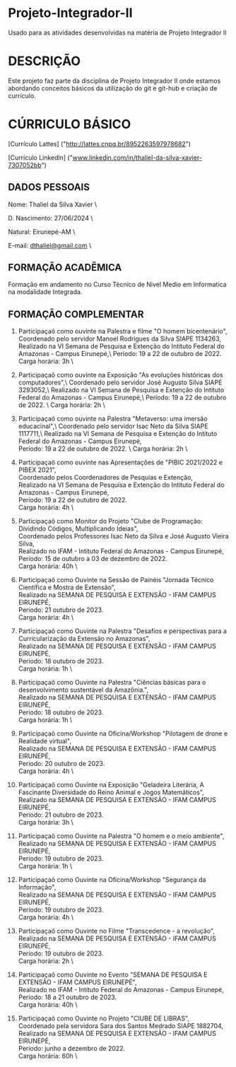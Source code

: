# Projeto-Integrador-II
Usado para as atividades desenvolvidas na matéria de Projeto Integrador II

# DESCRIÇÃO

Este projeto faz parte da disciplina de Projeto Integrador II onde estamos abordando conceitos básicos da utilização do git e git-hub e criação de currículo.

# CÚRRICULO BÁSICO

[Currículo Lattes] ("http://lattes.cnpq.br/8952263597978682")

[Currículo Linkedln] ("www.linkedin.com/in/thaliel-da-silva-xavier-7307052bb")

## DADOS PESSOAIS

Nome: Thaliel da Silva Xavier \

D. Nascimento: 27/06/2024 \

Natural: Eirunepé-AM \

E-mail: dthaliel@gmail.com \

## FORMAÇÃO ACADÊMICA

Formação em andamento no Curso Técnico de Nivel Medio em Informatica na modalidade Integrada.

## FORMAÇÃO COMPLEMENTAR

1. Participaçaõ como ouvinte na Palestra e filme "O homem bicentenário", \
Coordenado pelo servidor Manoel Rodrigues da Silva SIAPE 1134263, \
Realizado na VI Semana de Pesquisa e Extenção do Intituto Federal do Amazonas - Campus Eirunepé,\ 
Período: 19 a 22 de outubro de 2022.  \
Carga horária: 3h \

2. Participaçaõ como ouvinte na Exposição "As evoluções históricas dos computadores",\ 
Coordenado pelo servidor José Augusto Silva SIAPE 3293052,\ 
Realizado na VI Semana de Pesquisa e Extenção do Intituto Federal do Amazonas - Campus Eirunepé,\ 
Período: 19 a 22 de outubro de 2022. \ 
Carga horária: 2h \

3. Participaçaõ como ouvinte na Palestra "Metaverso: uma imersão educacinal",\ 
Coordenado pelo servidor Isac Neto da Silva SIAPE 1117711,\ 
Realizado na VI Semana de Pesquisa e Extenção do Intituto Federal do Amazonas - Campus Eirunepé, \
Período: 19 a 22 de outubro de 2022. \ 
Carga horária: 2h \

4. Participaçaõ como ouvinte nas Apresentações de "PIBIC 2021/2022 e PIBEX 2021", \
Coordenado pelos Coordenadores de Pesquias e Extenção, \
Realizado na VI Semana de Pesquisa e Extenção do Intituto Federal do Amazonas - Campus Eirunepé, \
Período: 19 a 22 de outubro de 2022.  \
Carga horária: 4h \

5. Participaçaõ como Monitor do Projeto "Clube de Programação: Dividindo Códigos, Multiplicando Ideias", \
Coordenado pelos Professores Isac Neto da Silva e José Augusto Vieira Silva, \
Realizado no IFAM - Intituto Federal do Amazonas - Campus Eirunepé, \
Período: 15 de outubro a 03 de dezembro de 2022.  \
Carga horária: 40h \

6. Participaçaõ como Ouvinte na Sessão de
Painéis "Jornada Técnico Científica e Mostra de Extensão", \
Realizado na SEMANA DE PESQUISA E EXTENSÃO - IFAM CAMPUS EIRUNEPÉ, \
Período: 21 outubro de 2023.  \
Carga horária: 4h \

7. Participaçaõ como Ouvinte na Palestra "Desafios e perspectivas para a Curricularização da Extensão no Amazonas", \
Realizado na SEMANA DE PESQUISA E EXTENSÃO - IFAM CAMPUS EIRUNEPÉ, \
Período: 18 outubro de 2023.  \
Carga horária: 1h \

8. Participaçaõ como Ouvinte na Palestra "Ciências básicas para o desenvolvimento sustentável da Amazônia.", \
Realizado na SEMANA DE PESQUISA E EXTENSÃO - IFAM CAMPUS EIRUNEPÉ, \
Período: 18 outubro de 2023.  \
Carga horária: 1h \

9. Participaçaõ como Ouvinte na Oficina/Workshop "Pilotagem de drone e Realidade virtual", \
Realizado na SEMANA DE PESQUISA E EXTENSÃO - IFAM CAMPUS EIRUNEPÉ, \
Período: 20 outubro de 2023.  \
Carga horária: 4h \

10. Participaçaõ como Ouvinte na Exposição "Geladeira Literária, A Fascinante Diversidade do Reino Animal e Jogos
Matemáticos", \
Realizado na SEMANA DE PESQUISA E EXTENSÃO - IFAM CAMPUS EIRUNEPÉ, \
Período: 21 outubro de 2023.  \
Carga horária: 3h \

11. Participaçaõ como Ouvinte na Palestra "O
homem e o meio ambiente", \
Realizado na SEMANA DE PESQUISA E EXTENSÃO - IFAM CAMPUS EIRUNEPÉ, \
Período: 19 outubro de 2023.  \
Carga horária: 1h \

12. Participaçaõ como Ouvinte na Oficina/Workshop "Segurança da Informação", \
Realizado na SEMANA DE PESQUISA E EXTENSÃO - IFAM CAMPUS EIRUNEPÉ, \
Período: 19 outubro de 2023.  \
Carga horária: 4h \

13. Participaçaõ como Ouvinte no Filme "Transcedence - a revolução", \
Realizado na SEMANA DE PESQUISA E EXTENSÃO - IFAM CAMPUS EIRUNEPÉ, \
Período: 19 outubro de 2023.  \
Carga horária: 2h \

14. Participaçaõ como Ouvinte no Evento "SEMANA DE PESQUISA E EXTENSÃO - IFAM CAMPUS EIRUNEPÉ", \
Realizado no IFAM - Intituto Federal do Amazonas - Campus Eirunepé, \
Período: 18 a 21 outubro de 2023.  \
Carga horária: 40h \

15. Participaçaõ como Ouvinte no Projeto "ClUBE DE LIBRAS", \
Coordenado pela servidora Sara dos Santos Medrado SIAPE 1882704, \
Realizado na SEMANA DE PESQUISA E EXTENSÃO - IFAM CAMPUS EIRUNEPÉ, \
Período: junho a dezembro de 2022.  \
Carga horária: 60h \
